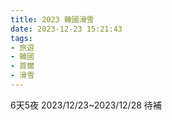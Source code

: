 ```yaml
---
title: 2023 韓國滑雪
date: 2023-12-23 15:21:43
tags:
- 旅遊
- 韓國
- 首爾
- 滑雪
---
```


6天5夜
2023/12/23~2023/12/28
待補